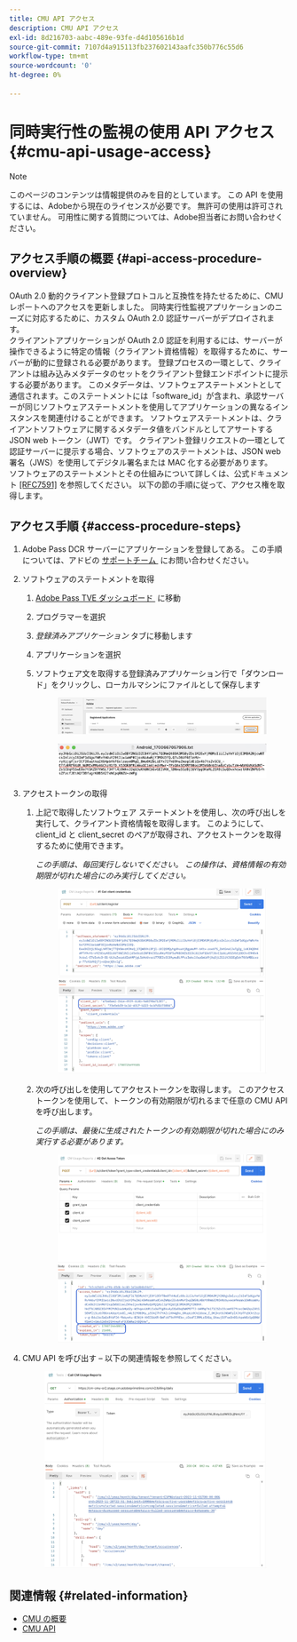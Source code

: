 ```yaml
---
title: CMU API アクセス
description: CMU API アクセス
exl-id: 8d216703-aabc-489e-93fe-d4d105616b1d
source-git-commit: 7107d4a915113fb237602143aafc350b776c55d6
workflow-type: tm+mt
source-wordcount: '0'
ht-degree: 0%

---
```


# 同時実行性の監視の使用 API アクセス {#cmu-api-usage-access}

>[!NOTE]
>
>このページのコンテンツは情報提供のみを目的としています。 この API を使用するには、Adobeから現在のライセンスが必要です。 無許可の使用は許可されていません。 可用性に関する質問については、Adobe担当者にお問い合わせください。

## アクセス手順の概要 {#api-access-procedure-overview}

OAuth 2.0 動的クライアント登録プロトコルと互換性を持たせるために、CMU レポートへのアクセスを更新しました。 同時実行性監視アプリケーションのニーズに対応するために、カスタム OAuth 2.0 認証サーバーがデプロイされます。 \
クライアントアプリケーションが OAuth 2.0 認証を利用するには、サーバーが操作できるように特定の情報（クライアント資格情報）を取得するために、サーバーが動的に登録される必要があります。 登録プロセスの一環として、クライアントは組み込みメタデータのセットをクライアント登録エンドポイントに提示する必要があります。
このメタデータは、ソフトウェアステートメントとして通信されます。このステートメントには「software_id」が含まれ、承認サーバーが同じソフトウェアステートメントを使用してアプリケーションの異なるインスタンスを関連付けることができます。
ソフトウェアステートメントは、クライアントソフトウェアに関するメタデータ値をバンドルとしてアサートする JSON web トークン（JWT）です。 クライアント登録リクエストの一環として認証サーバーに提示する場合、ソフトウェアのステートメントは、JSON web 署名（JWS）を使用してデジタル署名または MAC 化する必要があります。 \
ソフトウェアのステートメントとその仕組みについて詳しくは、公式ドキュメント <a href="https://datatracker.ietf.org/doc/html/rfc7591" target="_blank">[RFC7591]</a> を参照してください。
以下の節の手順に従って、アクセス権を取得します。

## アクセス手順 {#access-procedure-steps}

1. Adobe Pass DCR サーバーにアプリケーションを登録してある。 この手順については、アドビの [&#x200B; サポートチーム &#x200B;](mailto:tve-support@adobe.com) にお問い合わせください。

2. ソフトウェアのステートメントを取得
   1. [Adobe Pass TVE ダッシュボード &#x200B;](https://experience.adobe.com/#/pass/authentication) に移動
   2. プログラマーを選択
   3. *登録済みアプリケーション* タブに移動します
   4. アプリケーションを選択
   5. ソフトウェア文を取得する登録済みアプリケーション行で「ダウンロード」をクリックし、ローカルマシンにファイルとして保存します

      <figure>
          <img src="assets/programmer-download-software-statement-button.png"
               alt="ソフトウェアのダウンロード ステートメント">
      </figure>

      <figure>
          <img src="assets/software_statement_2.png"
               alt="ソフトウェア明細書のサンプル">
      </figure>

3. アクセストークンの取得
   1. 上記で取得したソフトウェア ステートメントを使用し、次の呼び出しを実行して、クライアント資格情報を取得します。 このようにして、client_id と client_secret のペアが取得され、アクセストークンを取得するために使用できます。

      *この手順は、毎回実行しないでください。 この操作は、資格情報の有効期限が切れた場合にのみ実行してください。*
      <figure>
          <img src="assets/dcr_request_1_get_client_credentials.png"
               alt="クライアント資格情報の取得">
       </figure>

   2. 次の呼び出しを使用してアクセストークンを取得します。 このアクセストークンを使用して、トークンの有効期限が切れるまで任意の CMU API を呼び出します。

      *この手順は、最後に生成されたトークンの有効期限が切れた場合にのみ実行する必要があります。*
      <figure>
          <img src="assets/dcr_get_access_token_call.png"
               alt="アクセストークンを取得">
       </figure>

4. CMU API を呼び出す – 以下の関連情報を参照してください。
   <figure>
          <img src="assets/call_cmu_reports_sample.png"
               alt="Cmu API の呼び出し">
       </figure>

## 関連情報 {#related-information}

* [CMU の概要](/help/concurrency-monitoring/cm-usage-reports.md)
* [CMU API](/help/concurrency-monitoring/cmu-api.md)
